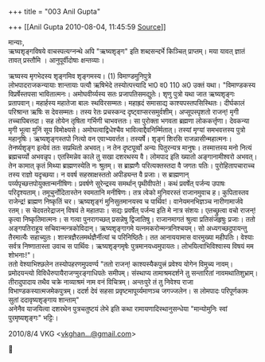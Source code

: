 +++
title = "003 Anil Gupta"

+++
[[Anil Gupta	2010-08-04, 11:45:59 [Source](https://groups.google.com/g/bvparishat/c/rgkVPUl_BsU)]]



मान्याः,  
ऋष्यशृङ्गविषये वाचस्पत्यग्नन्थे अपि "ऋष्यशृङ्ग" इति शब्दसन्दर्भे किञ्चित् प्राप्तम्। मया यावत् ज्ञातं तावत् प्रस्तौमि । आनुपूर्वीदोषाः क्षन्तव्याः।  
  
ऋष्यस्य मृगभेदस्य शृङ्गमिव शृङ्गमस्य। (1) विमाण्डमुनिपुत्रे  
लोभपादराजकन्यायाः शान्तायाः पत्यौ ऋषिभेदे तस्योत्पत्त्यादि भा0 व0 110 अ0 उक्तं यथा। "विमाण्डकस्य विप्रर्षेस्तपसा भावितात्मनः। अमोघवीर्य्यस्य सतः प्रजापतिसमद्युतेः। शृणु पुत्रो यथा जात ऋष्यशृङ्गः प्रतापवान्। महार्हस्य महातेजा बालः स्थविरसम्मतः। महाह्रदं समासाद्य काश्यपस्तपसिस्थितः। दीर्घकालं परिश्रान्त ऋषिः स देवसम्मतः। तस्य रेतः प्रचस्कन्द दृष्ट्वाप्सरसमुर्वशीम्। अप्सूपस्पृशतो राजन्! मृगी तच्चापिबत्तदा। सह तोयेन तृषिता गर्भिणी चाभवत्ततः। सा पुरोक्ता भगवता ब्रह्मणा लोककर्त्तृणा। देवकन्या मृगी भूत्वा मुनिं सूय विमोक्ष्यसे। अमोघत्वाद्विधेश्चैव भावित्वाद्दैवनिर्म्मितात्। तस्यां मृग्यां समभवत्तस्य पुत्रो महानृषिः। ऋष्यशृङ्गस्तपो नित्यो वन एवाभ्यवर्त्तत। तस्यर्षे। शृङ्गं शिरसि राजन्नासीन्महात्मनः। तेनर्ष्यशृङ्ग इत्येवं ततः सप्रथितो अभवत्। न तेन दृष्टपूर्व्वो अन्यः पितुरन्यत्र मानुषः। तस्मात्तस्य मनो नित्यं ब्रह्मचर्य्यो अभवन्नृप। एतस्मिन्नेव काले तु सखा दशरथस्य वै। लोमपाद इति ख्यातो अङ्गानामीश्वरो अभवत्। तेन कामात् कृतं मिथ्या ब्राह्मणस्येति नः श्रुतम्। स ब्राह्मणैः परित्यक्तस्तदा वै जगतः पतिः। पुरोहितापचाराच्च तस्य राज्ञो यदृच्छया। न ववर्ष सहस्राक्षस्ततो अपीड्यन्त वै प्रजाः। स ब्राह्मणान् पर्य्यपृच्छत्तपोयुक्तान्मनीषिणः। प्रवर्षणे सुरेन्द्रस्य समर्थान् पृथीवीपते!। कथं प्रवर्षेत् पर्जन्य उपाषः परिदृश्यताम्। तमूचुर्नोदितास्तेन स्वमतानि मनीषिणः। तत्र त्वेको मुनिवरस्तं राजानमुवाच ह। कुपितास्तव राजेन्द्र! ब्राह्मण निष्कृतिं चर। ऋष्यशृङ्गं मुनिसुतमानयस्व च पार्थिव!। वानेयमनभिज्ञञ्च नारीणामार्जवे रतम्। स चेदवतरेद्राजन् विषयं ते महातपाः। सद्यः प्रवर्षेत् पर्जन्य इति मे नात्र संशयः। एतच्छ्रुत्वा वचो राजन्! कृत्वा निष्कृतिमात्मनः। स गत्वा पुनरागच्छत् प्रसन्नेषु द्विजातिषु। राजानमागतं श्रुत्वा प्रतिसंजहृषुः प्रजाः। ततो अङ्गपतिराहूय सचिवान्मन्त्रकोविदान्। ऋष्यशृङ्गागमे यत्नमकरोन्मन्त्रनिश्चयम्। सो अध्यगच्छदुपायन्तु तैरमात्यैः सहाच्युतः। शास्त्रज्ञैरलमर्थज्ञैर्नीत्यां च परिनिष्ठितैः। तत आनाययामास वारमुख्या महीपतिः। वेश्याः सर्वत्र निष्णातास्ता उवाच स पार्थिवः। ऋष्यशृङ्गमृषेः पुत्रमानयध्वमुपायतः। लोभयित्वाभिविश्वास्य विषयं मम शोभनाः!"।  
 ततो वेश्याभिश्छलेन तस्योपहरणमुपवर्ण्य "ततो राजन्! काश्यस्यैकपुत्त्रं प्रवेश्य योगेन विमुच्य नावम्। प्रमोदयन्त्यो विविधैरुपायैराजग्मुरङ्गाधिपतेः समीपम्। संस्थाप्य तामाश्रमदर्शने तु सन्तारितां नावमथातिशुभ्राम्। तीरादुपादाय तथैव चक्रे नाव्याश्रमं नाम वनं विचित्रम्। अन्तःपुरे तं तु निवेश्य राजा विभाण्डकस्यात्मजमेकपुत्रम्। ददर्श देवं सहसा प्रवृष्टमापूर्य्यमाणञ्च जगज्जलेन। स लोमपादः परिपूर्णकामः सुतां ददावृष्यशृङ्गाय शान्ताम्"  
 अनेनैव याजयित्वा दशरथेन पुत्रचतुष्टयं लेभे इति कथा रामायणादिस्थानुसन्धेया "मान्योमुनिः स्वां पुरमृष्यशृङ्गः" भट्टिः।  
  

2010/8/4 VKG \<[vkghan...@gmail.com]()\>



